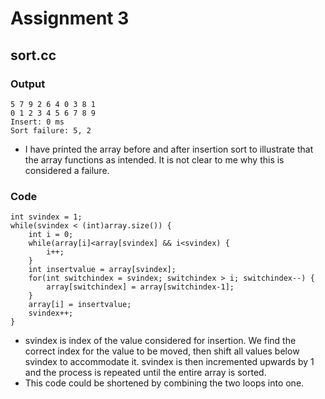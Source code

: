 # Assignment 3

## sort.cc

### Output
    5 7 9 2 6 4 0 3 8 1 
    0 1 2 3 4 5 6 7 8 9 
    Insert: 0 ms 
    Sort failure: 5, 2

- I have printed the array before and after insertion sort to illustrate that the array functions as intended. It is not clear to me why this is considered a failure.

### Code
~~~
int svindex = 1;
while(svindex < (int)array.size()) {
    int i = 0;
    while(array[i]<array[svindex] && i<svindex) {
        i++;
    }
    int insertvalue = array[svindex];
    for(int switchindex = svindex; switchindex > i; switchindex--) {
        array[switchindex] = array[switchindex-1];
    }
    array[i] = insertvalue;
    svindex++;
}
~~~

- svindex is index of the value considered for insertion. We find the correct index for the value to be moved, then shift all values below svindex to accommodate it. svindex is then incremented upwards by 1 and the process is repeated until the entire array is sorted.
- This code could be shortened by combining the two loops into one.